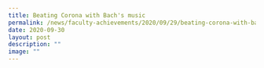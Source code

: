 ```yaml
---
title: Beating Corona with Bach's music
permalink: /news/faculty-achievements/2020/09/29/beating-corona-with-bachs-music/
date: 2020-09-30
layout: post
description: ""
image: ""
---
```

